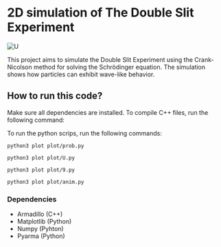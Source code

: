 # 2D simulation of The Double Slit Experiment
![U](https://github.com/vebjoro/fys4150_project5/blob/dev/figs/U.gif)

This project aims to simulate the Double Slit Experiment using the Crank-Nicolson method for solving the Schrödinger equation. The simulation shows how particles can exhibit wave-like behavior.



## How to run this code?
Make sure all dependencies are installed. To compile C++ files, run the following command:


To run the python scrips, run the following commands:
```
python3 plot plot/prob.py
```

```
python3 plot plot/U.py
```

```
python3 plot plot/9.py
```

```
python3 plot plot/anim.py
```


### Dependencies
- Armadillo (C++)
- Matplotlib (Python)
- Numpy (Pyhton)
- Pyarma (Python)
